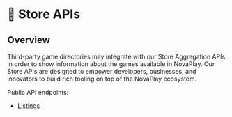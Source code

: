 # 🏪 Store APIs

## Overview

Third-party game directories may integrate with our Store Aggregation APIs in order to show information about the games available in NovaPlay. Our Store APIs are designed to empower developers, businesses, and innovators to build rich tooling on top of the NovaPlay ecosystem.

Public API endpoints:

* [Listings](listings-by-popularity.md)
